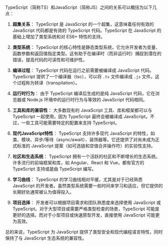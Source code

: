TypeScript（简称TS）和JavaScript（简称JS）之间的关系可以概括为以下几点：

1. **超集关系**：
   TypeScript 是 JavaScript 的一个超集，这意味着任何有效的 JavaScript 代码都是有效的 TypeScript 代码。TypeScript 在 JavaScript 的基础上增加了类型系统和对 ES6+ 特性的支持。

2. **类型系统**：
   TypeScript 的核心特性是静态类型系统，它允许开发者为变量、函数参数和返回值指定类型。这有助于在编译时（而非运行时）捕捉到潜在的错误，提高代码的可读性和可维护性。

3. **编译过程**：
   TypeScript 代码在运行之前需要被编译成 JavaScript 代码。TypeScript 提供了一个编译器（tsc），可以将 `.ts` 文件编译成 `.js` 文件。这个过程称为转译（transpilation）。

4. **运行时行为**：
   由于 TypeScript 编译后生成的是纯 JavaScript 代码，它在浏览器或 Node.js 环境中的运行时行为与等效的 JavaScript 代码相同。

5. **工具和库的兼容性**：
   大多数现有的 JavaScript 工具、库和框架都可以与 TypeScript 一起使用，因为 TypeScript 最终会被编译成 JavaScript。不过，一些工具可能需要特定的配置来支持 TypeScript。

6. **现代JavaScript特性**：
   TypeScript 支持许多现代 JavaScript 的特性，如类、模块、异步/等待（async/await）、装饰器等。它还提供了对尚未成为正式标准的 JavaScript 提案（如可选链和空值合并操作符）的实验性支持。

7. **社区和生态系统**：
   TypeScript 拥有一个活跃的社区和不断增长的生态系统。许多流行的前端框架和库，如 Angular、React 和 Vue，都有官方的 TypeScript 支持或是由 TypeScript 编写。

8. **学习曲线**：
   TypeScript 的学习曲线相对平缓，尤其是对于已经熟悉 JavaScript 的开发者。虽然类型系统需要一些时间来学习和适应，但它提供的长期好处通常被认为值得投入。

9. **项目选择**：
   开发者可以根据项目需求和团队熟悉度来选择使用 JavaScript 或 TypeScript。对于大型项目或需要严格类型检查的场景，TypeScript 可能是更好的选择。而对于小型项目或快速原型开发，直接使用 JavaScript 可能更为高效。

总的来说，TypeScript 为 JavaScript 提供了类型安全和现代编程语言特性，同时保持了与 JavaScript 生态系统的兼容性。
